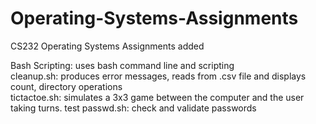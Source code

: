 # Operating-Systems-Assignments
CS232 Operating Systems Assignments added

Bash Scripting: uses bash command line and scripting \
cleanup.sh: produces error messages, reads from .csv file and displays count, directory operations \
tictactoe.sh: simulates a 3x3 game between the computer and the user taking turns.
test passwd.sh: check and validate passwords
